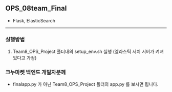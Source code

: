 ## OPS_08team_Final
+ Flask, ElasticSearch
---

### 실행방법
1. Team8_OPS_Project 폴더내의 setup_env.sh 실행 (엘라스틱 서치 서버가 켜져있다고 가정)


### 크누마켓 백엔드 개발자분께
+ finalapp.py 가 아닌 Team8_OPS_Project 폴더의 app.py 를 보시면 됩니다. 
